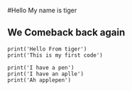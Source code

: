 ﻿#Hello My name is tiger
## We Comeback back again
```
print('Hello From tiger')
print('This is my first code')
```
```
print('I have a pen')
print('I have an aplle')
print('Ah applepen')
```
